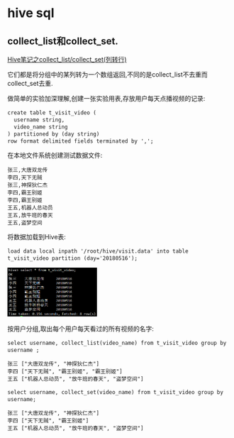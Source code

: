 # hive sql
## collect_list和collect_set.
[Hive笔记之collect_list/collect_set(列转行)](https://www.cnblogs.com/cc11001100/p/9043946.html)

它们都是将分组中的某列转为一个数组返回,不同的是collect_list不去重而collect_set去重.

做简单的实验加深理解,创建一张实验用表,存放用户每天点播视频的记录:
```hive
create table t_visit_video (
  username string,
  video_name string
) partitioned by (day string)
row format delimited fields terminated by ',';
```
在本地文件系统创建测试数据文件:
```data
张三,大唐双龙传
李四,天下无贼
张三,神探狄仁杰
李四,霸王别姬
李四,霸王别姬
王五,机器人总动员
王五,放牛班的春天
王五,盗梦空间
```
将数据加载到Hive表:
```hive
load data local inpath '/root/hive/visit.data' into table t_visit_video partition (day='20180516');
```

<img src="./pics/hive/visit.png" alt="visit data" width="40%"/>

按用户分组,取出每个用户每天看过的所有视频的名字:
```hive
select username, collect_list(video_name) from t_visit_video group by username ;
```
```data
张三 ["大唐双龙传", "神探狄仁杰"]
李四 ["天下无贼", "霸王别姬", "霸王别姬"]
王五 ["机器人总动员", "放牛班的春天", "盗梦空间"]
```

```hive
select username, collect_set(video_name) from t_visit_video group by username;
```
```data
张三 ["大唐双龙传", "神探狄仁杰"]
李四 ["天下无贼", "霸王别姬"]
王五 ["机器人总动员", "放牛班的春天", "盗梦空间"]
```


